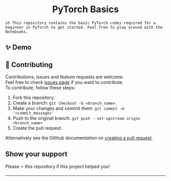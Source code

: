 <h1 align="center">PyTorch Basics</h1>

```sh This repository contains the basic PyTorch codes required for a beginner in PyTorch to get started. Feel free to play around with the Notebooks.```

## ✨ Demo



## 🤝 Contributing

Contributions, issues and feature requests are welcome.<br /> Feel free to check
[issues page](https://github.com/M0315G/PyTorch-Basics/issues) if you want to
contribute.<br /> To contribute, follow these steps:

1. Fork this repository.
2. Create a branch: `git checkout -b <branch_name>`.
3. Make your changes and commit them: `git commit -m '<commit_message>'`
4. Push to the original branch: `git push --set-upstream origin <branch_name>`
5. Create the pull request.

Alternatively see the GitHub documentation on
[creating a pull request](https://help.github.com/en/github/collaborating-with-issues-and-pull-requests/creating-a-pull-request).

## Show your support

Please ⭐️ this repository if this project helped you!

---
